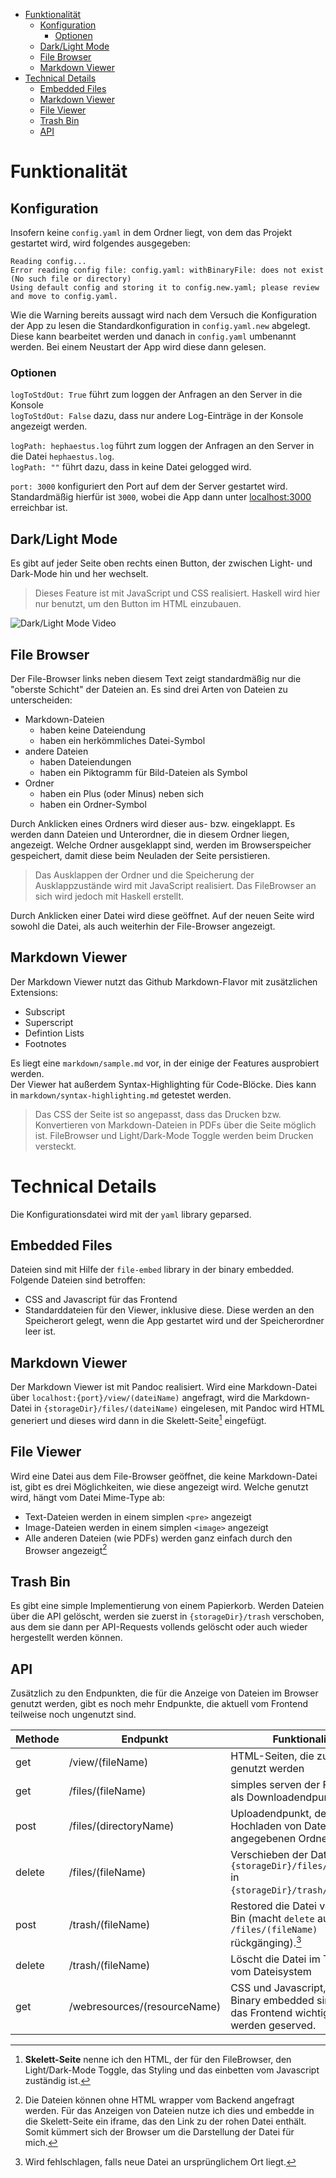 - [Funktionalität](#funktionalität)
  - [Konfiguration](#konfiguration)
    - [Optionen](#optionen)
  - [Dark/Light Mode](#darklight-mode)
  - [File Browser](#file-browser)
  - [Markdown Viewer](#markdown-viewer)
- [Technical Details](#technical-details)
  - [Embedded Files](#embedded-files)
  - [Markdown Viewer](#markdown-viewer-1)
  - [File Viewer](#file-viewer)
  - [Trash Bin](#trash-bin)
  - [API](#api)

# Funktionalität
## Konfiguration
Insofern keine `config.yaml` in dem Ordner liegt, von dem das Projekt gestartet wird, wird folgendes ausgegeben:  

```
Reading config...
Error reading config file: config.yaml: withBinaryFile: does not exist (No such file or directory)
Using default config and storing it to config.new.yaml; please review and move to config.yaml.
```

Wie die Warning bereits aussagt wird nach dem Versuch die Konfiguration der App zu lesen die Standardkonfiguration in `config.yaml.new` abgelegt. Diese kann bearbeitet werden und danach in `config.yaml` umbenannt werden. Bei einem Neustart der App wird diese dann gelesen.

### Optionen
`logToStdOut: True` führt zum loggen der Anfragen an den Server in die Konsole  
`logToStdOut: False` dazu, dass nur andere Log-Einträge in der Konsole angezeigt werden.  

`logPath: hephaestus.log` führt zum loggen der Anfragen an den Server in die Datei `hephaestus.log`.  
`logPath: ""` führt dazu, dass in keine Datei gelogged wird.  

`port: 3000` konfiguriert den Port auf dem der Server gestartet wird.  
Standardmäßig hierfür ist `3000`, wobei die App dann unter [localhost:3000](http://localhost:3000/) erreichbar ist.

## Dark/Light Mode
Es gibt auf jeder Seite oben rechts einen Button, der zwischen Light- und Dark-Mode hin und her wechselt. 

> Dieses Feature ist mit JavaScript und CSS realisiert. Haskell wird hier nur benutzt, um den Button im HTML einzubauen.

![Dark/Light Mode Video](/files/raw%20files/lightmodeswitching.gif)


## File Browser
Der File-Browser links neben diesem Text zeigt standardmäßig nur die "oberste Schicht" der Dateien an. Es sind drei Arten von Dateien zu unterscheiden:
- Markdown-Dateien
    - haben keine Dateiendung
    - haben ein herkömmliches Datei-Symbol
- andere Dateien
    - haben Dateiendungen
    - haben ein Piktogramm für Bild-Dateien als Symbol
- Ordner
    - haben ein Plus (oder Minus) neben sich
    - haben ein Ordner-Symbol

Durch Anklicken eines Ordners wird dieser aus- bzw. eingeklappt. Es werden dann Dateien und Unterordner, die in diesem Ordner liegen, angezeigt. Welche Ordner ausgeklappt sind, werden im Browserspeicher gespeichert, damit diese beim Neuladen der Seite persistieren.
> Das Ausklappen der Ordner und die Speicherung der Ausklappzustände wird mit JavaScript realisiert. Das FileBrowser an sich wird jedoch mit Haskell erstellt.

Durch Anklicken einer Datei wird diese geöffnet. Auf der neuen Seite wird sowohl die Datei, als auch weiterhin der File-Browser angezeigt.

## Markdown Viewer
Der Markdown Viewer nutzt das Github Markdown-Flavor mit zusätzlichen Extensions:

- Subscript
- Superscript
- Defintion Lists
- Footnotes  

Es liegt eine `markdown/sample.md` vor, in der einige der Features ausprobiert werden.  
Der Viewer hat außerdem Syntax-Highlighting für Code-Blöcke. Dies kann in `markdown/syntax-highlighting.md` getestet werden.

> Das CSS der Seite ist so angepasst, dass das Drucken bzw. Konvertieren von Markdown-Dateien in PDFs über die Seite möglich ist. FileBrowser und Light/Dark-Mode Toggle werden beim Drucken versteckt.

# Technical Details
Die Konfigurationsdatei wird mit der `yaml` library geparsed.

## Embedded Files
Dateien sind mit Hilfe der `file-embed` library in der binary embedded. Folgende Dateien sind betroffen:
- CSS and Javascript für das Frontend
- Standarddateien für den Viewer, inklusive diese. Diese werden an den Speicherort gelegt, wenn die App gestartet wird und der Speicherordner leer ist.

## Markdown Viewer
Der Markdown Viewer ist mit Pandoc realisiert. Wird eine Markdown-Datei über `localhost:{port}/view/(dateiName)` angefragt, wird die Markdown-Datei in `{storageDir}/files/(dateiName)` eingelesen, mit Pandoc wird HTML generiert und dieses wird dann in die Skelett-Seite[^first] eingefügt.

[^first]: **Skelett-Seite** nenne ich den HTML, der für den FileBrowser, den Light/Dark-Mode Toggle, das Styling und das einbetten vom Javascript zuständig ist. 

## File Viewer
Wird eine Datei aus dem File-Browser geöffnet, die keine Markdown-Datei ist, gibt es drei Möglichkeiten, wie diese angezeigt wird. Welche genutzt wird, hängt vom Datei Mime-Type ab: 

- Text-Dateien werden in einem simplen `<pre>` angezeigt
- Image-Dateien werden in einem simplen `<image>` angezeigt
- Alle anderen Dateien (wie PDFs) werden ganz einfach durch den Browser angezeigt[^second]

[^second]: Die Dateien können ohne HTML wrapper vom Backend angefragt werden. Für das Anzeigen von Dateien nutze ich dies und embedde in die Skelett-Seite ein iframe, das den Link zu der rohen Datei enthält. Somit kümmert sich der Browser um die Darstellung der Datei für mich.

## Trash Bin
Es gibt eine simple Implementierung von einem Papierkorb. Werden Dateien über die API gelöscht, werden sie zuerst in `{storageDir}/trash` verschoben, aus dem sie dann per API-Requests vollends gelöscht oder auch wieder hergestellt werden können.

## API
Zusätzlich zu den Endpunkten, die für die Anzeige von Dateien im Browser genutzt werden, gibt es noch mehr Endpunkte, die aktuell vom Frontend teilweise noch ungenutzt sind.

|Methode | Endpunkt | Funktionalität |
|---|---|---|
| get | /view/(fileName) | HTML-Seiten, die zur Anzeige genutzt werden |
| get | /files/(fileName) | simples serven der Files, auch als Downloadendpunkt nutzbar |
| post | /files/(directoryName) | Uploadendpunkt, der das Hochladen von Dateien in den angegebenen Ordner erlaubt
| delete | /files/(fileName) | Verschieben der Dateien von `{storageDir}/files/(fileName)` in `{storageDir}/trash/(fileName)`.
| post | /trash/(fileName) | Restored die Datei vom Trash-Bin (macht `delete` auf `/files/(fileName)` rückgänging).[^third] 
| delete | /trash/(fileName) | Löscht die Datei im Trash-Bin vom Dateisystem |
| get | /webresources/(resourceName) | CSS und Javascript, die in der Binary embedded sind, also für das Frontend wichtig sind, werden geserved. 


[^third]: Wird fehlschlagen, falls neue Datei an ursprünglichem Ort liegt.